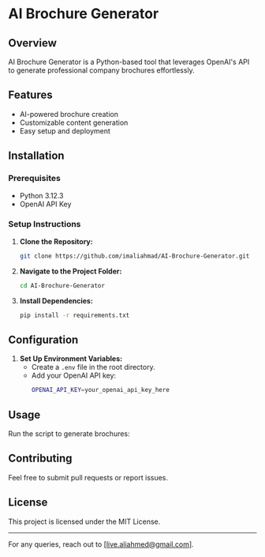 # AI Brochure Generator

## Overview
AI Brochure Generator is a Python-based tool that leverages OpenAI's API to generate professional company brochures effortlessly. 

## Features
- AI-powered brochure creation
- Customizable content generation
- Easy setup and deployment

## Installation
### Prerequisites
- Python 3.12.3
- OpenAI API Key

### Setup Instructions
1. **Clone the Repository:**
   ```sh
   git clone https://github.com/imaliahmad/AI-Brochure-Generator.git
   ```
2. **Navigate to the Project Folder:**
   ```sh
   cd AI-Brochure-Generator
   ```
3. **Install Dependencies:**
   ```sh
   pip install -r requirements.txt
   ```

## Configuration
1. **Set Up Environment Variables:**
   - Create a `.env` file in the root directory.
   - Add your OpenAI API key:
     ```sh
     OPENAI_API_KEY=your_openai_api_key_here
     ```

## Usage
Run the script to generate brochures:


## Contributing
Feel free to submit pull requests or report issues.

## License
This project is licensed under the MIT License.

---
For any queries, reach out to [live.aliahmed@gmail.com].
